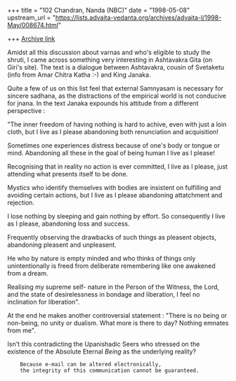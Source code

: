 +++
title = "102 Chandran, Nanda (NBC)"
date = "1998-05-08"
upstream_url = "https://lists.advaita-vedanta.org/archives/advaita-l/1998-May/008674.html"

+++
[Archive link](https://lists.advaita-vedanta.org/archives/advaita-l/1998-May/008674.html)

Amidst all this discussion about varnas and who's eligible to study the
shruti, I came across something very interesting in Ashtavakra Gita (on
Giri's site). The text is a dialogue between Ashtavakra, cousin of
Svetaketu (info from Amar Chitra Katha :-) and King Janaka.

Quite a few of us on this list feel that external Samnyasam is necessary
for sincere sadhana, as the distractions of the empirical world is not
conducive for jnana. In the text Janaka expounds his attitude from a
different perspective :

"The inner freedom of having nothing is hard to achive, even with just a
loin cloth, but I live as I please abandoning both renunciation and
acquisition!

Sometimes one experiences distress because of one's body or tongue or
mind. Abandoning all these in the goal of being human I live as I
please!

Recognising that in reality no action is ever committed, I live as I
please, just attending what presents itself to be done.

Mystics who identify themselves with bodies are insistent on fulfilling
and avoiding certain actions, but I live as I please abandoning
attatchment and rejection.

I lose nothing by sleeping and gain nothing by effort. So consequently I
live as I please, abandoning loss and success.

Frequently observing the drawbacks of such things as pleasent objects,
abandoning pleasent and unpleasent.

He who by nature is empty minded and who thinks of things only
unintentionally is freed from deliberate remembering like one awakened
from a dream.

Realising my supreme self- nature in the Person of the Witness, the
Lord, and the state of desirelessness in bondage and liberation, I feel
no inclination for liberation".

At the end he makes another controversial statement :
"There is no being or non-being, no unity or dualism. What more is there
to day? Nothing emnates from me".

Isn't this contradicting the Upanishadic Seers who stressed on the
existence of the Absolute Eternal *Being* as the underlying reality?

        Because e-mail can be altered electronically,
        the integrity of this communication cannot be guaranteed.

